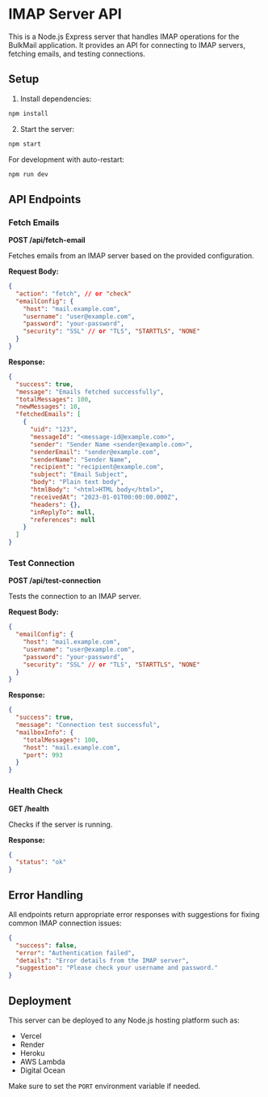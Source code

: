 # IMAP Server API

This is a Node.js Express server that handles IMAP operations for the BulkMail application. It provides an API for connecting to IMAP servers, fetching emails, and testing connections.

## Setup

1. Install dependencies:

```bash
npm install
```

2. Start the server:

```bash
npm start
```

For development with auto-restart:

```bash
npm run dev
```

## API Endpoints

### Fetch Emails

**POST /api/fetch-email**

Fetches emails from an IMAP server based on the provided configuration.

**Request Body:**

```json
{
  "action": "fetch", // or "check"
  "emailConfig": {
    "host": "mail.example.com",
    "username": "user@example.com",
    "password": "your-password",
    "security": "SSL" // or "TLS", "STARTTLS", "NONE"
  }
}
```

**Response:**

```json
{
  "success": true,
  "message": "Emails fetched successfully",
  "totalMessages": 100,
  "newMessages": 10,
  "fetchedEmails": [
    {
      "uid": "123",
      "messageId": "<message-id@example.com>",
      "sender": "Sender Name <sender@example.com>",
      "senderEmail": "sender@example.com",
      "senderName": "Sender Name",
      "recipient": "recipient@example.com",
      "subject": "Email Subject",
      "body": "Plain text body",
      "htmlBody": "<html>HTML body</html>",
      "receivedAt": "2023-01-01T00:00:00.000Z",
      "headers": {},
      "inReplyTo": null,
      "references": null
    }
  ]
}
```

### Test Connection

**POST /api/test-connection**

Tests the connection to an IMAP server.

**Request Body:**

```json
{
  "emailConfig": {
    "host": "mail.example.com",
    "username": "user@example.com",
    "password": "your-password",
    "security": "SSL" // or "TLS", "STARTTLS", "NONE"
  }
}
```

**Response:**

```json
{
  "success": true,
  "message": "Connection test successful",
  "mailboxInfo": {
    "totalMessages": 100,
    "host": "mail.example.com",
    "port": 993
  }
}
```

### Health Check

**GET /health**

Checks if the server is running.

**Response:**

```json
{
  "status": "ok"
}
```

## Error Handling

All endpoints return appropriate error responses with suggestions for fixing common IMAP connection issues:

```json
{
  "success": false,
  "error": "Authentication failed",
  "details": "Error details from the IMAP server",
  "suggestion": "Please check your username and password."
}
```

## Deployment

This server can be deployed to any Node.js hosting platform such as:

- Vercel
- Render
- Heroku
- AWS Lambda
- Digital Ocean

Make sure to set the `PORT` environment variable if needed.